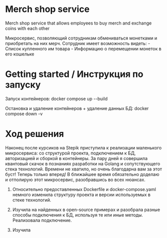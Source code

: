 # Merch shop service
Merch shop service that allows employees to buy merch and exchange coins with each other

Микросервис, позволяющий сотрудникам обмениваться монетками и приобретать на них мерч.
Сотрудник имеет возможность видеть:
    - Список купленного им товара
    - Информацию о перемещении монеток в его кошельке

# Getting started / Инструкция по запуску

Запуск контейнеров: 
docker compose up --build

Остановка и удаление контейнеров + удаление данных БД: 
docker compose down -v


# Ход решения

Наконец после курсиков на Stepik приступила к реализации маленького микросервиса: со структурой проекта, подключением к БД, авторизацией и сборкой в контейнеры. За пару дней я совершила квантовый скачок в познаниях разработки на Golang и сопутствующего стека технологий. Времени не хватило, но очень благодарна вам за этот буст! Теперь только вперед! В ближайшее время обязательно доделаю и отполирую этот микросервис, разобравшись во всех нюансах. 

1. Относительно предоставленных Dockerfile и docker-compose.yaml немного изменила структуру проекта и версии используемых в стеке технологий.  

2. Изучила на найденных в open-source примерах и разобрала разные способы подключения к БД, используя те или иные методы. Реализовала подключение.

3. Изучила


